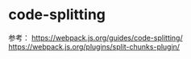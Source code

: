 # code-splitting

参考：
https://webpack.js.org/guides/code-splitting/
https://webpack.js.org/plugins/split-chunks-plugin/
